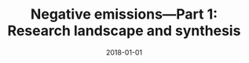 ---
title: "Negative emissions—Part 1: Research landscape and synthesis"
collection: publications
permalink: /publication/8
date: 2018-01-01
venue: 'Environmental Research Letters'
paperurl: 'http://academicpages.github.io/files/paper1.pdf'
citation: 'Minx, Jan C., Lamb, William F., <b>Callaghan, Max W.</b>, Fuss, Sabine, Hilaire, Jérôme, Creutzig, Felix, Amann, Thorben, Beringer, Tim, Garcia, Wagner de Oliveira, Hartmann, Jens, Khanna, Tarun, Lenzi, Dominic, Luderer, Gunnar, Nemet, Gregory F., Rogelj, Joeri, Smith, Pete, Vicente, Jose Luis Vicente, Wilcox, Jennifer, Dominguez, Maria del Mar Zamora. (2018). &quot;Negative emissions—Part 1: Research landscape and synthesis.&quot; <i>Environmental Research Letters</i>. 13(6).'
---